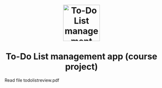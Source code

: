 
<h1 align="center">
<br>
  <img src="https://res.cloudinary.com/dec25/image/upload/v1663829755/logo1_bqwor3.png" alt="To-Do List management app" width="120">
<br>
<br>
To-Do List management app (course project)
</h1>

Read file todolistreview.pdf
